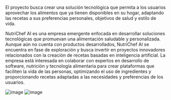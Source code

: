 
El proyecto busca crear una solución tecnológica que permita a los usuarios aprovechar los alimentos que ya tienen disponibles en su hogar, adaptando las recetas a sus preferencias personales, objetivos de salud y estilo de vida. 

 

NutriChef AI es una empresa emergente enfocada en desarrollar soluciones tecnológicas que promuevan una alimentación saludable y personalizada. Aunque aún no cuenta con productos desarrollados, NutriChef AI se encuentra en fase de exploración y busca invertir en proyectos innovadores relacionados con la creación de recetas basadas en inteligencia artificial. La empresa está interesada en colaborar con expertos en desarrollo de software, nutrición y tecnología alimentaria para crear plataformas que faciliten la vida de las personas, optimizando el uso de ingredientes y proporcionando recetas adaptadas a las necesidades y preferencias de los usuarios. 


![image](https://github.com/user-attachments/assets/d801cf1c-b05e-412b-a6de-420edb4ebea6)
![image](https://github.com/user-attachments/assets/f62c2730-09ef-4582-9e42-961824b034a2)
